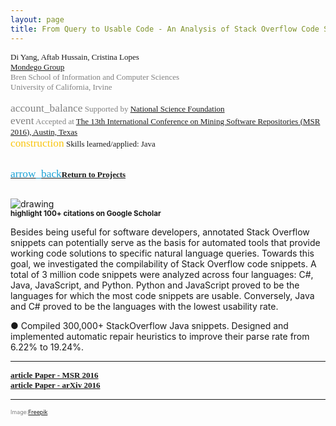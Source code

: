 ```yaml
---
layout: page
title: From Query to Usable Code - An Analysis of Stack Overflow Code Snippets
---
```



<div style="font-family: 'Alata'; font-size: small;">
<span>Di Yang, Aftab Hussain, Cristina Lopes  <br></span>

<span style="color: gray;">
<a href="http://mondego.ics.uci.edu/">Mondego Group</a><br>
 Bren School of Information and Computer Sciences<br>
  University of California, Irvine 
<br> 
<br> <span class="material-symbols-outlined" style="font-size: 13pt;">account_balance</span> 
Supported by <a href = "https://www.nsf.gov/">National Science Foundation</a>
<br> 
<span class="material-symbols-outlined" style="font-size: 13pt;">event</span>  
Accepted at <a href="https://2016.msrconf.org/#/home">The 13th International Conference on Mining Software Repositories (MSR 2016), Austin, Texas</a>
</span> 

<br>
<span class="material-symbols-outlined" style="font-size: 13pt; color: #F9C50F;">construction</span>  
Skills learned/applied: Java </a> 

<br>
<br>

<a href="../Projects/index.html#query-sof-menu"><span class="material-symbols-outlined" style="color: #1ba2d6; font-size: 13pt;">arrow_back</span><b>Return to Projects</b></a>
<br>
<br>
</div>

<style>
img {
  display: block;
  margin-left: auto;
  margin-right: auto;
  max-width: 100%;
  height: auto;
}
</style>

<img src="../images/projects/sof/back.jpg" alt="drawing"/>



<small>
<b>
<span class="material-symbols-outlined"> highlight </span>100+ citations on Google Scholar
</b>
</small>

Besides being useful for software developers, annotated Stack Overflow snippets
can potentially serve as the basis for automated tools that provide working
code solutions to specific natural language queries.  Towards this goal, we
investigated the compilability of Stack Overflow code snippets. A total of 3
million code snippets were analyzed across four languages: C\#, Java,
JavaScript, and Python. Python and JavaScript proved to be the languages for
which the most code snippets are usable. Conversely, Java and C\# proved to be
the languages with the lowest usability rate.

● Compiled 300,000+ StackOverflow Java snippets. Designed and implemented automatic repair heuristics to improve their parse rate from 6.22% to 19.24%.

_________________


<div style="font-family: 'Alata'; font-size: small;">
<b>
<a href="https://dl.acm.org/doi/10.1145/2901739.2901767">
<span class="material-symbols-outlined"> article </span>Paper - MSR 2016
</a>
<br>
<a href="https://arxiv.org/abs/1605.04464">
<span class="material-symbols-outlined"> article </span>Paper - arXiv 2016 
</a>
</b>
</div>

_____________

<p style="color:gray;font-size:8pt;"><small>Image:<a href="https://www.freepik.com/search?format=search&last_filter=page&last_value=2&page=2&query=analysis+#uuid=9eb357bf-660a-4221-8a83-1d0abe029c41" target="_blank">Freepik</a></small></p>
	
